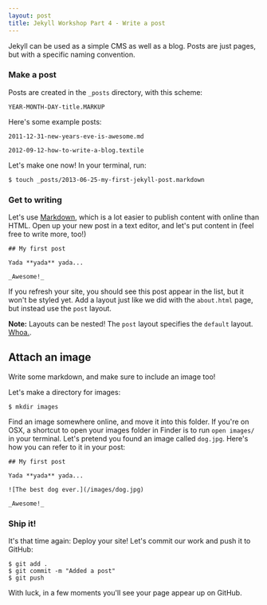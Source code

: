 ```yaml
---
layout: post
title: Jekyll Workshop Part 4 - Write a post
---
```


Jekyll can be used as a simple CMS as well as a blog. Posts are just pages, but with a specific naming convention.

### Make a post

Posts are created in the `_posts` directory, with this scheme:

    YEAR-MONTH-DAY-title.MARKUP

Here's some example posts:

    2011-12-31-new-years-eve-is-awesome.md

    2012-09-12-how-to-write-a-blog.textile

Let's make one now! In your terminal, run:

    $ touch _posts/2013-06-25-my-first-jekyll-post.markdown

### Get to writing

Let's use [Markdown](http://daringfireball.net/projects/markdown/syntax), which is a lot easier to publish content with online than HTML. Open up your new post in a text editor, and let's put content in (feel free to write more, too!)

    ## My first post

    Yada **yada** yada...

    _Awesome!_

If you refresh your site, you should see this post appear in the list, but it won't be styled yet. Add a layout just like we did with the `about.html` page, but instead use the `post` layout.

**Note:** Layouts can be nested! The `post` layout specifies the `default` layout. [Whoa.](http://www.legalproductivity.com/wp-content/uploads/2010/12/whoa-300x223.jpg).

## Attach an image

Write some markdown, and make sure to include an image too!

Let's make a directory for images:

    $ mkdir images

Find an image somewhere online, and move it into this folder. If you're on OSX, a shortcut to open your images folder in Finder is to run `open images/` in your terminal. Let's pretend you found an image called `dog.jpg`. Here's how you can refer to it in your post:

    ## My first post

    Yada **yada** yada...

    ![The best dog ever.](/images/dog.jpg)

    _Awesome!_

### Ship it!

It's that time again: Deploy your site! Let's commit our work and push it to GitHub:

    $ git add .
    $ git commit -m "Added a post"
    $ git push

With luck, in a few moments you'll see your page appear up on GitHub.
